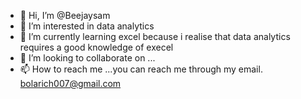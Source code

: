 - 👋 Hi, I’m @Beejaysam
- 👀 I’m interested in data analytics
- 🌱 I’m currently learning excel because i  realise that data analytics requires a good knowledge of execel
- 💞️ I’m looking to collaborate on ...
- 📫 How to reach me ...you can reach me through my email. bolarich007@gmail.com

<!---
Beejaysam/Beejaysam is a ✨ special ✨ repository because its `README.md` (this file) appears on your GitHub profile.
You can click the Preview link to take a look at your changes.
--->
